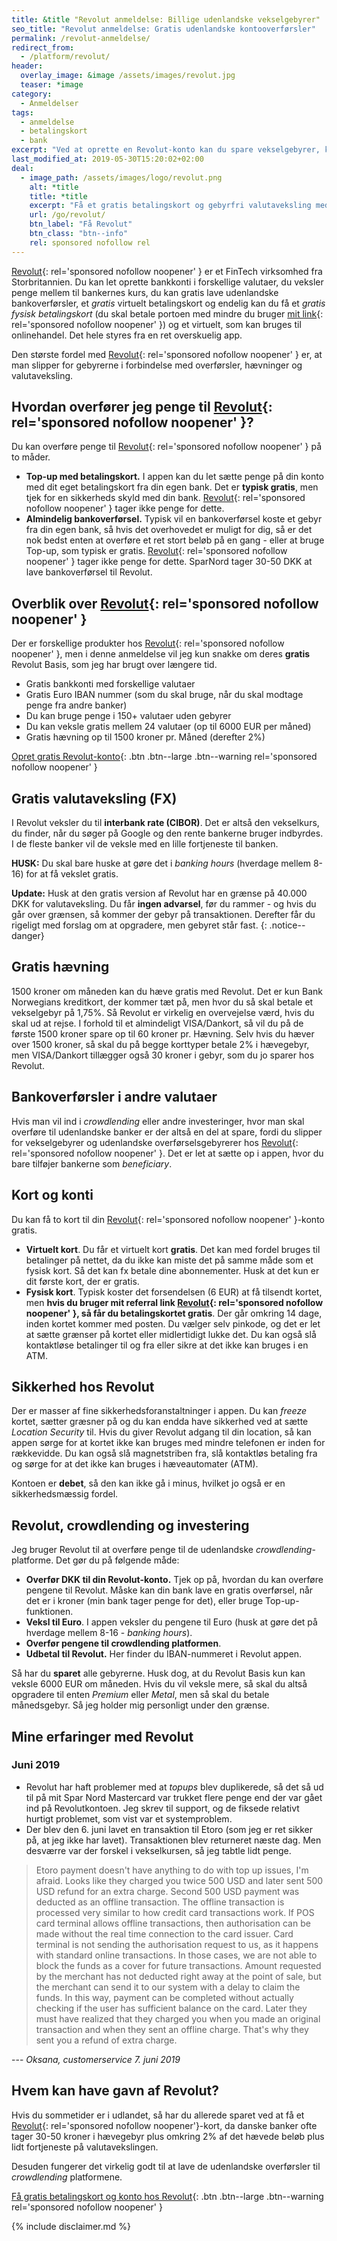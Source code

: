 ```yaml
---
title: &title "Revolut anmeldelse: Billige udenlandske vekselgebyrer"
seo_title: "Revolut anmeldelse: Gratis udenlandske kontooverførsler"
permalink: /revolut-anmeldelse/
redirect_from:
  - /platform/revolut/
header:
  overlay_image: &image /assets/images/revolut.jpg
  teaser: *image
category:
  - Anmeldelser
tags:
  - anmeldelse
  - betalingskort
  - bank
excerpt: "Ved at oprette en Revolut-konto kan du spare vekselgebyrer, kontooverførsler til udlandet, og hævninger. Og det er helt gratis at oprette en konto."
last_modified_at: 2019-05-30T15:20:02+02:00
deal:
  - image_path: /assets/images/logo/revolut.png
    alt: *title
    title: *title
    excerpt: "Få et gratis betalingskort og gebyrfri valutaveksling med Revolut."
    url: /go/revolut/
    btn_label: "Få Revolut"
    btn_class: "btn--info"
    rel: sponsored nofollow rel
---
```


[Revolut](/go/revolut/){: rel='sponsored nofollow noopener' } er et FinTech virksomhed fra Storbritannien. Du kan let oprette bankkonti i forskellige valutaer, du veksler penge mellem til bankernes kurs, du kan gratis lave udenlandske bankoverførsler, et _gratis_ virtuelt betalingskort og endelig kan du få et _gratis fysisk betalingskort_ (du skal betale portoen med mindre du bruger [mit link](/go/revolut/){: rel='sponsored nofollow noopener' }) og et virtuelt, som kan bruges til onlinehandel. Det hele styres fra en ret overskuelig app.

Den største fordel med [Revolut](/go/revolut/){: rel='sponsored nofollow noopener' } er, at man slipper for gebyrerne i forbindelse med overførsler, hævninger og valutaveksling.

## Hvordan overfører jeg penge til [Revolut](/go/revolut/){: rel='sponsored nofollow noopener' }?

Du kan overføre penge til [Revolut](/go/revolut/){: rel='sponsored nofollow noopener' } på to måder.

- **Top-up med betalingskort.** I appen kan du let sætte penge på din konto med dit eget betalingskort fra din egen bank. Det er **typisk gratis**, men tjek for en sikkerheds skyld med din bank. [Revolut](/go/revolut/){: rel='sponsored nofollow noopener' } tager ikke penge for dette.
- **Almindelig bankoverførsel.** Typisk vil en bankoverførsel koste et gebyr fra din egen bank, så hvis det overhovedet er muligt for dig, så er det nok bedst enten at overføre et ret stort beløb på en gang - eller at bruge Top-up, som typisk er gratis. [Revolut](/go/revolut/){: rel='sponsored nofollow noopener' } tager ikke penge for dette. SparNord tager 30-50 DKK at lave bankoverførsel til Revolut.

## Overblik over [Revolut](/go/revolut/){: rel='sponsored nofollow noopener' }

Der er forskellige produkter hos [Revolut](/go/revolut/){: rel='sponsored nofollow noopener' }, men i denne anmeldelse vil jeg kun snakke om deres **gratis** Revolut Basis, som jeg har brugt over længere tid.

- Gratis bankkonti med forskellige valutaer
- Gratis Euro IBAN nummer (som du skal bruge, når du skal modtage penge fra andre banker)
- Du kan bruge penge i 150+ valutaer uden gebyrer
- Du kan veksle gratis mellem 24 valutaer (op til 6000 EUR per måned)
- Gratis hævning op til 1500 kroner pr. Måned (derefter 2%)

[Opret gratis Revolut-konto](/go/revolut/){: .btn .btn--large .btn--warning rel='sponsored nofollow noopener' }

## Gratis valutaveksling (FX)

I Revolut veksler du til **interbank rate (CIBOR)**. Det er altså den vekselkurs, du finder, når du søger på Google og den rente bankerne bruger indbyrdes. I de fleste banker vil de veksle med en lille fortjeneste til banken.

**HUSK:** Du skal bare huske at gøre det i _banking hours_ (hverdage mellem 8-16) for at få vekslet gratis.

**Update:** Husk at den gratis version af Revolut har en grænse på 40.000 DKK for valutaveksling. Du får **ingen advarsel**, før du rammer - og hvis du går over grænsen, så kommer der gebyr på transaktionen. Derefter får du rigeligt med forslag om at opgradere, men gebyret står fast.
{: .notice--danger}

## Gratis hævning

1500 kroner om måneden kan du hæve gratis med Revolut. Det er kun Bank Norwegians kreditkort, der kommer tæt på, men hvor du så skal betale et vekselgebyr på 1,75%. Så Revolut er virkelig en overvejelse værd, hvis du skal ud at rejse. I forhold til et almindeligt VISA/Dankort, så vil du på de første 1500 kroner spare op til 60 kroner pr. Hævning. Selv hvis du hæver over 1500 kroner, så skal du på begge korttyper betale 2% i hævegebyr, men VISA/Dankort tillægger også 30 kroner i gebyr, som du jo sparer hos Revolut.

## Bankoverførsler i andre valutaer

Hvis man vil ind i _crowdlending_ eller andre investeringer, hvor man skal overføre til udenlandske banker er der altså en del at spare, fordi du slipper for vekselgebyrer og udenlandske overførselsgebyrerer hos [Revolut](/go/revolut/){: rel='sponsored nofollow noopener' }. Det er let at sætte op i appen, hvor du bare tilføjer bankerne som _beneficiary_.

## Kort og konti

Du kan få to kort til din [Revolut](/go/revolut/){: rel='sponsored nofollow noopener' }-konto gratis.

- **Virtuelt kort**. Du får et virtuelt kort **gratis**. Det kan med fordel bruges til betalinger på nettet, da du ikke kan miste det på samme måde som et fysisk kort. Så det kan fx betale dine abonnementer. Husk at det kun er dit første kort, der er gratis.
- **Fysisk kort**. Typisk koster det forsendelsen (6 EUR) at få tilsendt kortet, men **hvis du bruger mit referral link [Revolut](/go/revolut/){: rel='sponsored nofollow noopener' }, så får du betalingskortet gratis**. Der går omkring 14 dage, inden kortet kommer med posten. Du vælger selv pinkode, og det er let at sætte grænser på kortet eller midlertidigt lukke det. Du kan også slå kontaktløse betalinger til og fra eller sikre at det ikke kan bruges i en ATM.

## Sikkerhed hos Revolut

Der er masser af fine sikkerhedsforanstaltninger i appen. Du kan _freeze_ kortet, sætter græsner på og du kan endda have sikkerhed ved at sætte _Location Security_ til. Hvis du giver Revolut adgang til din location, så kan appen sørge for at kortet ikke kan bruges med mindre telefonen er inden for rækkevidde. Du kan også slå magnetstriben fra, slå kontaktløs betaling fra og sørge for at det ikke kan bruges i hæveautomater (ATM).

Kontoen er **debet**, så den kan ikke gå i minus, hvilket jo også er en sikkerhedsmæssig fordel.

## Revolut, crowdlending og investering

Jeg bruger Revolut til at overføre penge til de udenlandske _crowdlending_-platforme. Det gør du på følgende måde:

- **Overfør DKK til din Revolut-konto.** Tjek op på, hvordan du kan overføre pengene til Revolut. Måske kan din bank lave en gratis overførsel, når det er i kroner (min bank tager penge for det), eller bruge Top-up-funktionen.
- **Veksl til Euro**. I appen veksler du pengene til Euro (husk at gøre det på hverdage mellem 8-16 - _banking hours_).
- **Overfør pengene til crowdlending platformen**. 
- **Udbetal til Revolut.** Her finder du IBAN-nummeret i Revolut appen.

Så har du **sparet** alle gebyrerne. Husk dog, at du Revolut Basis kun kan veksle 6000 EUR om måneden. Hvis du vil veksle mere, så skal du altså opgradere til enten _Premium_ eller _Metal_, men så skal du betale månedsgebyr. Så jeg holder mig personligt under den grænse.

## Mine erfaringer med Revolut

### Juni 2019

- Revolut har haft problemer med at _topups_ blev duplikerede, så det så ud til på mit Spar Nord Mastercard var trukket flere penge end der var gået ind på Revolutkontoen. Jeg skrev til support, og de fiksede relativt hurtigt problemet, som vist var et systemproblem.
- Der blev den 6. juni lavet en transaktion til Etoro (som jeg er ret sikker på, at jeg ikke har lavet). Transaktionen blev returneret næste dag. Men desværre var der forskel i vekselkursen, så jeg tabtle lidt penge.

> Etoro payment doesn't have anything to do with top up issues, I'm afraid. Looks like they charged you twice 500 USD and later sent 500 USD refund for an extra charge. Second 500 USD payment was deducted as an offline transaction. The offline transaction is processed very similar to how credit card transactions work. If POS card terminal allows offline transactions, then authorisation can be made without the real time connection to the card issuer. Card terminal is not sending the authorisation request to us, as it happens with standard online transactions. In those cases, we are not able to block the funds as a cover for future transactions. Amount requested by the merchant has not deducted right away at the point of sale, but the merchant can send it to our system with a delay to claim the funds. In this way, payment can be completed without actually checking if the user has sufficient balance on the card. Later they must have realized that they charged you when you made an original transaction and when they sent an offline charge. That's why they sent you a refund of extra charge.

--- <cite>Oksana, customerservice 7. juni 2019</cite>

## Hvem kan have gavn af Revolut?

Hvis du sommetider er i udlandet, så har du allerede sparet ved at få et [Revolut](/go/revolut/){: rel='sponsored nofollow noopener'}-kort, da danske banker ofte tager 30-50 kroner i hævegebyr plus omkring 2% af det hævede beløb plus lidt fortjeneste på valutavekslingen. 

Desuden fungerer det virkelig godt til at lave de udenlandske overførsler til _crowdlending_ platformene.

[Få gratis betalingskort og konto hos Revolut](/go/revolut/){: .btn .btn--large .btn--warning rel='sponsored nofollow noopener' }

{% include disclaimer.md %}
